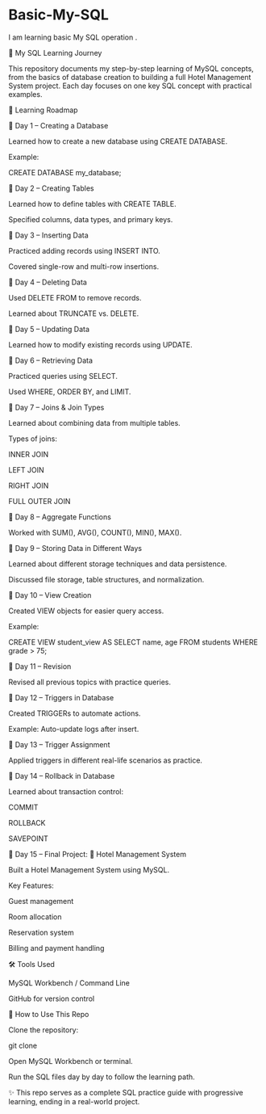 # Basic-My-SQL
I am learning basic My SQL operation .


📘 My SQL Learning Journey

This repository documents my step-by-step learning of MySQL concepts, from the basics of database creation to building a full Hotel Management System project. Each day focuses on one key SQL concept with practical examples.

📅 Learning Roadmap

🔹 Day 1 – Creating a Database

Learned how to create a new database using CREATE DATABASE.

Example:

CREATE DATABASE my_database;


🔹 Day 2 – Creating Tables

Learned how to define tables with CREATE TABLE.

Specified columns, data types, and primary keys.


🔹 Day 3 – Inserting Data

Practiced adding records using INSERT INTO.

Covered single-row and multi-row insertions.


🔹 Day 4 – Deleting Data

Used DELETE FROM to remove records.

Learned about TRUNCATE vs. DELETE.


🔹 Day 5 – Updating Data

Learned how to modify existing records using UPDATE.


🔹 Day 6 – Retrieving Data

Practiced queries using SELECT.

Used WHERE, ORDER BY, and LIMIT.


🔹 Day 7 – Joins & Join Types

Learned about combining data from multiple tables.

Types of joins:

INNER JOIN

LEFT JOIN

RIGHT JOIN

FULL OUTER JOIN


🔹 Day 8 – Aggregate Functions

Worked with SUM(), AVG(), COUNT(), MIN(), MAX().


🔹 Day 9 – Storing Data in Different Ways

Learned about different storage techniques and data persistence.

Discussed file storage, table structures, and normalization.


🔹 Day 10 – View Creation

Created VIEW objects for easier query access.

Example:

CREATE VIEW student_view AS
SELECT name, age FROM students WHERE grade > 75;


🔹 Day 11 – Revision

Revised all previous topics with practice queries.


🔹 Day 12 – Triggers in Database

Created TRIGGERs to automate actions.

Example: Auto-update logs after insert.


🔹 Day 13 – Trigger Assignment

Applied triggers in different real-life scenarios as practice.


🔹 Day 14 – Rollback in Database

Learned about transaction control:

COMMIT

ROLLBACK

SAVEPOINT 


🔹 Day 15 – Final Project: 🏨 Hotel Management System

Built a Hotel Management System using MySQL.

Key Features:

Guest management

Room allocation

Reservation system

Billing and payment handling 


🛠 Tools Used

MySQL Workbench / Command Line

GitHub for version control 


📌 How to Use This Repo

Clone the repository:

git clone <repo-url>


Open MySQL Workbench or terminal.

Run the SQL files day by day to follow the learning path.

✨ This repo serves as a complete SQL practice guide with progressive learning, ending in a real-world project.

